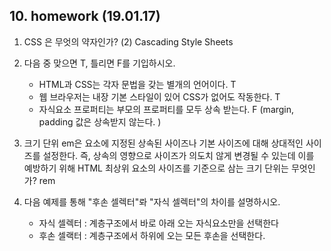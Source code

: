 ## 10. homework (19.01.17)

1. CSS 은 무엇의 약자인가? (2) Cascading Style Sheets



2. 다음 중 맞으면 T, 틀리면 F를 기입하시오.
   -  HTML과 CSS는 각자 문법을 갖는 별개의 언어이다.  T
   -  웹 브라우저는 내장 기본 스타일이 있어 CSS가 없어도 작동한다. T
   -  자식요소 프로퍼티는 부모의 프로퍼티를 모두 상속 받는다. F  (margin, padding 값은 상속받지 않는다. )



3. 크기 단위 em은 요소에 지정된 상속된 사이즈나 기본 사이즈에 대해 상대적인 사이즈를 설정한다. 즉, 상속의 영향으로 사이즈가 의도치 않게 변경될 수 있는데 이를 예방하기 위해 HTML 최상위 요소의 사이즈를 기준으로 삼는 크기 단위는 무엇인가?   rem





4. 다음 예제를 통해 "후손 셀렉터"롸 "자식 셀렉터"의 차이를 설명하시오. 
   - 자식 셀렉터 : 계층구조에서 바로 아래 오는 자식요소만을 선택한다
   - 후손 셀랙터 :  계층구조에서 하위에 오는 모든 후손을 선택한다. 